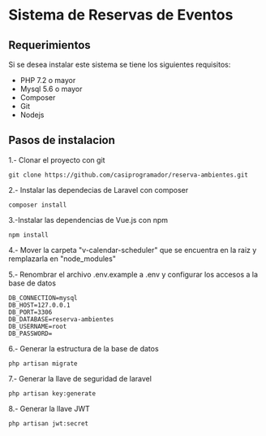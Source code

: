# Sistema de Reservas de Eventos

## Requerimientos

Si se desea instalar este sistema se tiene los siguientes requisitos:
- PHP 7.2 o mayor
- Mysql 5.6 o mayor
- Composer
- Git
- Nodejs

## Pasos de instalacion

1.- Clonar el proyecto con git

`git clone https://github.com/casiprogramador/reserva-ambientes.git`

2.- Instalar las dependecias de Laravel con composer

`composer install`

3.-Instalar las dependencias de Vue.js con npm

`npm install`

4.- Mover la carpeta "v-calendar-scheduler" que se encuentra en la raiz y remplazarla en "node_modules"

5.- Renombrar el archivo .env.example a .env y configurar los accesos a la base de datos

	DB_CONNECTION=mysql
    DB_HOST=127.0.0.1
    DB_PORT=3306
    DB_DATABASE=reserva-ambientes
    DB_USERNAME=root
    DB_PASSWORD=

6.- Generar la estructura de la base de datos

`php artisan migrate`

7.- Generar la llave de seguridad de laravel

`php artisan key:generate`

8.- Generar la llave JWT

`php artisan jwt:secret`
